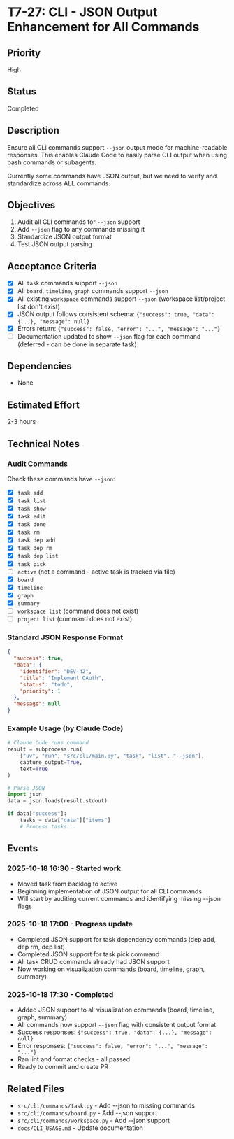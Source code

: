 # T7-27: CLI - JSON Output Enhancement for All Commands

## Priority
High

## Status
Completed

## Description
Ensure all CLI commands support `--json` output mode for machine-readable responses. This enables Claude Code to easily parse CLI output when using bash commands or subagents.

Currently some commands have JSON output, but we need to verify and standardize across ALL commands.

## Objectives
1. Audit all CLI commands for `--json` support
2. Add `--json` flag to any commands missing it
3. Standardize JSON output format
4. Test JSON output parsing

## Acceptance Criteria
- [x] All `task` commands support `--json`
- [x] All `board`, `timeline`, `graph` commands support `--json`
- [x] All existing `workspace` commands support `--json` (workspace list/project list don't exist)
- [x] JSON output follows consistent schema: `{"success": true, "data": {...}, "message": null}`
- [x] Errors return: `{"success": false, "error": "...", "message": "..."}`
- [ ] Documentation updated to show `--json` flag for each command (deferred - can be done in separate task)

## Dependencies
- None

## Estimated Effort
2-3 hours

## Technical Notes

### Audit Commands

Check these commands have `--json`:
- [x] `task add`
- [x] `task list`
- [x] `task show`
- [x] `task edit`
- [x] `task done`
- [x] `task rm`
- [x] `task dep add`
- [x] `task dep rm`
- [x] `task dep list`
- [x] `task pick`
- [ ] `active` (not a command - active task is tracked via file)
- [x] `board`
- [x] `timeline`
- [x] `graph`
- [x] `summary`
- [ ] `workspace list` (command does not exist)
- [ ] `project list` (command does not exist)

### Standard JSON Response Format

```json
{
  "success": true,
  "data": {
    "identifier": "DEV-42",
    "title": "Implement OAuth",
    "status": "todo",
    "priority": 1
  },
  "message": null
}
```

### Example Usage (by Claude Code)

```python
# Claude Code runs command
result = subprocess.run(
    ["uv", "run", "src/cli/main.py", "task", "list", "--json"],
    capture_output=True,
    text=True
)

# Parse JSON
import json
data = json.loads(result.stdout)

if data["success"]:
    tasks = data["data"]["items"]
    # Process tasks...
```

## Events

### 2025-10-18 16:30 - Started work
- Moved task from backlog to active
- Beginning implementation of JSON output for all CLI commands
- Will start by auditing current commands and identifying missing --json flags

### 2025-10-18 17:00 - Progress update
- Completed JSON support for task dependency commands (dep add, dep rm, dep list)
- Completed JSON support for task pick command
- All task CRUD commands already had JSON support
- Now working on visualization commands (board, timeline, graph, summary)

### 2025-10-18 17:30 - Completed
- Added JSON support to all visualization commands (board, timeline, graph, summary)
- All commands now support `--json` flag with consistent output format
- Success responses: `{"success": true, "data": {...}, "message": null}`
- Error responses: `{"success": false, "error": "...", "message": "..."}`
- Ran lint and format checks - all passed
- Ready to commit and create PR

## Related Files
- `src/cli/commands/task.py` - Add --json to missing commands
- `src/cli/commands/board.py` - Add --json support
- `src/cli/commands/workspace.py` - Add --json support
- `docs/CLI_USAGE.md` - Update documentation
